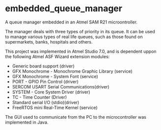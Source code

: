 # embedded_queue_manager
A queue manager embedded in an Atmel SAM R21 microontroller.

The manager deals with three types of priority in its queue. It can be used to manage various types of real life queues, such as those found on supermarkets, banks, hospitals and others.

This project was implemented in Atmel Studio 7.0, and is dependent uppon the following Atmel ASF Wizard extension modules:
- Generic board support (driver)
- GFX Monochrome - Monochrome  Graphic Library (service)
- GFX Monochrome - System Font (service)
- PORT - GPIO Pin Control (driver)
- SERCOM USART Serial Communications(driver)
- SYSTEM - Core System Driver (driver)
- TC - Time Counter (Driver)
- Standard serial I/O (stdio)(driver)
- FreeRTOS mini Real-Time Kernel (service)

The GUI used to communicate from the PC to the microcontroller was implemented in Java.
